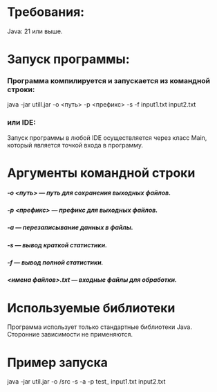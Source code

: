 <h1>Требования:</h1>
  Java: 21 или выше.
<h1>Запуск программы:</h1>
  <h3>Программа компилируется и запускается из командной строки:</h3> 
    java -jar utill.jar -o <путь> -p <префикс> -s -f input1.txt input2.txt
  <h3>или IDE:</h3> 
    Запуск программы в любой IDE осуществляется через класс Main, который является точкой входа в программу.
<h1>Аргументы командной строки</h1>
<h5>-o <путь> — путь для сохранения выходных файлов.</h5> 
<h5>-p <префикс> — префикс для выходных файлов.</h5> 
<h5>-a — перезаписывание данных в файлы.</h5> 
<h5>-s — вывод краткой статистики.</h5> 
<h5>-f — вывод полной статистики.</h5> 
<h5><имена файлов>.txt — входные файлы для обработки.</h5>  
<h1>Используемые библиотеки</h1>
  Программа использует только стандартные библиотеки Java. Сторонние зависимости не применяются.
<h1>Пример запуска</h1>
  java -jar util.jar -o /src -s -a -p test_ input1.txt input2.txt
